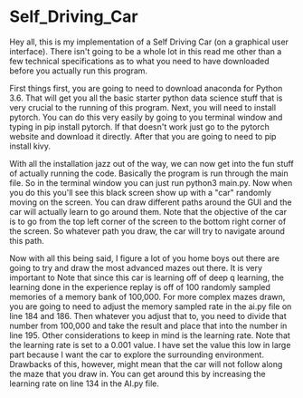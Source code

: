 # Self_Driving_Car

Hey all, this is my implementation of a Self Driving Car (on a graphical user
interface). There isn't going to be a whole lot in this read me other than a few
technical specifications as to what you need to have downloaded before you actually
run this program.

First things first, you are going to need to download anaconda for Python 3.6.
That will get you all the basic starter python data science stuff that is
very crucial to the running of this program. Next, you will need to install
pytorch. You can do this very easily by going to you terminal window and typing
in pip install pytorch. If that doesn't work just go to the pytorch website and
download it directly. After that you are going to need to pip install kivy.

With all the installation jazz out of the way, we can now get into the fun stuff
of actually running the code. Basically the program is run through the main file.
So in the terminal window you can just run python3 main.py. Now when you do this
you'll see this black screen show up with a "car" randomly moving on the screen.
You can draw different paths around the GUI and the car will actually learn to go
around them. Note that the objective of the car is to go from the top left corner
of the screen to the bottom right corner of the screen. So whatever path you draw,
the car will try to navigate around this path.

Now with all this being said, I figure a lot of you home boys out there are going
to try and draw the most advanced mazes out there. It is very important to Note
that since this car is learning off of deep q learning, the learning done in the
experience replay is off of 100 randomly sampled memories of a memory bank of
100,000. For more complex mazes drawn, you are going to need to adjust the memory
sampled rate in the ai.py file on line 184 and 186. Then whatever you adjust that
to, you need to divide that number from 100,000 and take the result and place that
into the number in line 195. Other considerations to keep in mind is the learning
rate. Note that the learning rate is set to a 0.001 value. I have set the value this
low in large part because I want the car to explore the surrounding environment.
Drawbacks of this, however, might mean that the car will not follow along the maze
that you draw in. You can get around this by increasing the learning rate on line 134
in the AI.py file.
